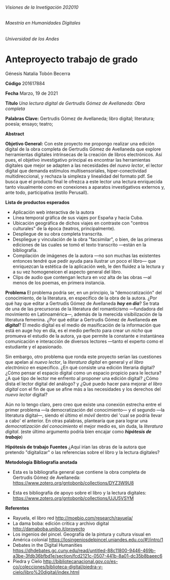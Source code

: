 ###### Visiones de la Invetigación 202010 
###### Maestría en Humanidades Digitales
###### Universidad de los Andes


# Anteproyecto trabajo de grado

Génesis Natalia Tobón Becerra 

**Código** 
201617884

**Fecha** 
Marzo, 19 de 2021

**Título**
_Una lectura digital de Gertrudis Gómez de Avellaneda: Obra completa_


**Palabras Clave:**
Gertrudis Gómez de Avellaneda; libro digital; literatura; poesía; ensayo; teatro;

**Abstract**

**Objetivo General:**
Con este proyecto me propongo realizar una edición digital de la obra completa de Gertrudis Gómez de Avellaneda que explore herramientas digitales intrínsecas de la creación de libros electrónicos. Así pues, el objetivo investigativo principal es encontrar las herramientas digitales que mejor se adapten a las necesidades del _nuevo lector_, el lector digital que demanda estímulos multisensoriales, hiper-conectividad multidireccional, y rechaza la simpleza y linealidad del formato pdf. Se busca que el producto final le ofrezca a este lector una lectura enriquecida tanto visualmente como en conexiones a aparatos investigativos externos y, ante todo, participativa (estilo Perusall).

**Lista de productos esperados**
* Aplicación web interactiva de la autora
* Línea temporal gráfica de sus viajes por España y hacia Cuba.
* Ubicación geográfica de dichos viajes en contraste con "centros culturales" de la época (teatros, principalmente).
* Despliegue de su obra completa transcrita.
* Despliegue y vinculación de la obra "facsimilar", o bien, de las primeras ediciones de las cuales se tomó el texto transcrito —están en la bibliografía.
* Compilación de imágenes de la autora —no son muchas las existentes entonces tendré que pedir ayuda para ilustrar un poco el libro— que enriquezcan la estética de la aplicación web, le den fluidez a la lectura y a su vez homogeneicen el aspecto general del libro.
* Clips de audio que contengan lectura en voz alta de las obras —al menos de los poemas, en primera instancia.

**Problema**
El problema podría ser, en un principio, la "democratización" del conocimiento, de la literatura, en específico de la obra de la autora. ¿Por qué hay que editar a Gertrudis Gómez de Avellaneda ***hoy en día***? Se trata de una de las precursoras de la literatura del romanticismo —fundadora del movimiento en Latinoamérica—, además de la merecida visibilización de la literatura femenina. ¿Por qué editar a Gertrudis Gómez de Avellaneda ***en digital***? El medio digital es el medio de masificación de la información que está en auge hoy en día, es el medio perfecto para crear un _nicho_ que promueva el estudio de la autora, ya que permite la constante e instantánea comunicación e interacción de diversos lectores —tanto el experto como el estudiante y el apasionado.

Sin embargo, otro problema que ronda este proyecto serían las cuestiones que apelan al _nuevo lector_, la _literatura digital_ en general y _el libro electrónico_ en específico. ¿En qué consiste una edición literaria digital? ¿Cómo pensar el espacio digital como un espacio propicio para le lectura? ¿A qué tipo de lector me enfrento al proponer una edición digital? ¿Cómo dista el lector digital del análogo? y ¿Qué puedo hacer para mejorar _el libro digital_ con el fin de que se afine más a las necesidades y los derechos del _nuevo lector_ digital?

Aún no lo tengo claro, pero creo que existe una conexión estrecha entre el primer problema —la democratización del conocimiento— y el segundo —la literatura digital—, siendo el último el _móvil_ dentro del 'cual se podría llevar a cabo' el anterior. En otras palabras, plantearía que para lograr una _democratización del conocimiento_ el mejor medio es, sin duda, la _literatura digital_. (este último argumento podría bien encajar como ***hipótesis de trabajo***)

**Hipótesis de trabajo**
**Fuentes**
¿Aquí irían las obras de la autora que pretendo "digitalizar" o las referencias sobre el libro y la lectura digitales?

**Metodología**
**Bibliografía anotada**
* Esta es la bibliografía general que contiene la obra completa de Gertrudis Gómez de Avellaneda: https://www.zotero.org/gntobonb/collections/DYZ3W9U8

* Esta es bibliografía de apoyo sobre el libro y la lectura digitales: https://www.zotero.org/gntobonb/collections/UJU5VSYM


**Referentes**
* Rayuela, el libro red http://moebio.com/research/rayuela/
* La dama boba: edición crítica y archivo digital http://damaboba.unibo.it/proyecto
* Los ingenios del pincel. Geografía de la pintura y cultura visual en América colonial https://losingeniosdelpincel.uniandes.edu.co/#!/intro/1
* Debates in the Digital Humanities https://dhdebates.gc.cuny.edu/read/untitled-88c11800-9446-469b-a3be-3fdb36bfbd1e/section/fcd2121c-0507-441b-8a01-dc35b8baeec6
* Piedra y Cielo http://bibliotecanacional.gov.co/es-co/colecciones/biblioteca-digital/piedra-y-cielo/libro%20digital/index.html
